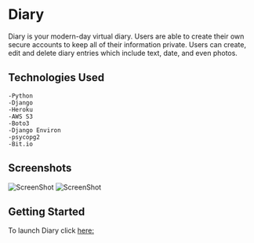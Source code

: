 # Diary 

Diary is your modern-day virtual diary. Users are able to create their own secure accounts to keep all of their information private. Users can create, edit and delete diary entries which include text, date, and even photos. 


## Technologies Used 

    -Python
    -Django
    -Heroku
    -AWS S3
    -Boto3
    -Django Environ
    -psycopg2
    -Bit.io


## Screenshots

![ScreenShot]([https://{url}](https://imgur.com/SpFePeE))
![ScreenShot]([https://{url}](https://imgur.com/BVYy00r))


## Getting Started 

To launch Diary click [here:](https://reiny-diary.herokuapp.com/)
